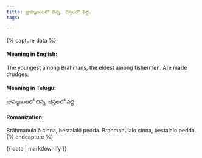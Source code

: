```yaml
---
title: బ్రాహ్మణులలో చిన్న, బెస్తలలో పెద్ద.
tags:

---
```


{% capture data %}
#### Meaning in English:
The youngest among Brahmans, the eldest among fishermen.
Are made drudges.

#### Meaning in Telugu:
బ్రాహ్మణులలో చిన్న, బెస్తలలో పెద్ద.

#### Romanization:
Brāhmaṇulalō cinna, bestalalō pedda.
Brahmanulalo cinna, bestalalo pedda.
{% endcapture %}

{{ data | markdownify }}

